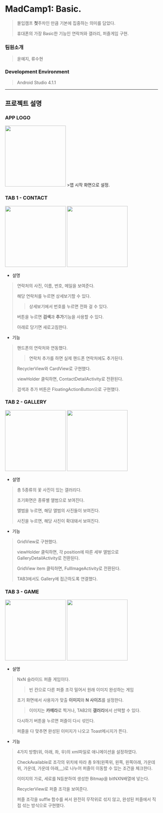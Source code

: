 # MadCamp1: Basic.
>몰입캠프 **첫**주차인 만큼 기본에 집중하는 의미를 담았다. 
>
>휴대폰의 가장 Basic한 기능인 연락처와 갤러리, 퍼즐게임 구현.

### 팀원소개
>윤예지, 류수현

### Development Environment
>Android Studio 4.1.1

---
## 프로젝트 설명
### APP LOGO
<img src = "https://user-images.githubusercontent.com/77380770/124590348-fcefcf00-de95-11eb-85ae-f21a8596f546.png" width="200" height="200">
>앱 시작 화면으로 설정.

### TAB 1 - CONTACT
<img src = "https://user-images.githubusercontent.com/77380770/124599686-e69b4080-dea0-11eb-89d5-3e645cd7b6b2.gif" width="200">  <img src = "https://user-images.githubusercontent.com/77380770/124593332-776e1e00-de99-11eb-867a-70444a632479.gif" width="200">
- 설명
>연락처의 사진, 이름, 번호, 메일을 보여준다.
> 
>해당 연락처를 누르면 상세보기할 수 있다.
>>상세보기에서 번호를 누르면 전화 걸 수 있다.
>
>버튼을 누르면 **검색**과 **추가**기능을 사용할 수 있다.
>
>아래로 당기면 새로고침한다.


- 기능
>핸드폰의 연락처와 연동했다.
>>연락처 추가를 하면 실제 핸드폰 연락처에도 추가된다.
>
>RecyclerView와 CardView로 구현했다.
>
>viewHolder 클릭하면, ContactDetailActivity로 전환된다.
>
>검색과 추가 버튼은 FloatingActionButton으로 구현했다.


### TAB 2 - GALLERY
<img src = "https://user-images.githubusercontent.com/77380770/124611062-0edc6c80-deac-11eb-974e-84289549f51e.gif" width="200">   <img src = "https://user-images.githubusercontent.com/77380770/124610997-fcfac980-deab-11eb-8200-a6673cd8c1e6.gif" width="200">

- 설명
>총 5종류의 꽃 사진이 있는 갤러리다.
>
>초기화면은 종류별 앨범으로 보여진다.
>
>앨범을 누르면, 해당 앨범의 사진들이 보여진다.
>
>사진을 누르면, 해당 사진이 확대돼서 보여진다.

- 기능
>GridView로 구현했다.
>
>viewHolder 클릭하면, 각 position에 따른 세부 앨범으로 GalleryDetailActivity로 전환된다.
>
>GridView item 클릭하면, FullImageActivity로 전환된다.
>
>TAB3에서도 Gallery에 접근하도록 연결했다.

### TAB 3 - GAME
<img src = "https://user-images.githubusercontent.com/77380770/124599987-3da11580-dea1-11eb-8fa2-6a40bb8caf92.gif" width="200"> <img src = "https://user-images.githubusercontent.com/77380770/124600114-5ad5e400-dea1-11eb-964c-870a735232b8.gif" width="200"> 
- 설명
>NxN 슬라이드 퍼즐 게임이다.
>>빈 칸으로 다른 퍼즐 조각 밀어서 원래 이미지 완성하는 게임
>
>초기 화면에서 사용자가 맞출 **이미지**와 **N 사이즈**를 설정한다.
>>이미지는 **카메라**로 찍거나, TAB2의 **갤러리**에서 선택할 수 있다.
>
>다시하기 버튼을 누르면 퍼즐이 다시 섞인다.
>
>퍼즐을 다 맞추면 완성된 이미지가 나오고 Toast메시지가 뜬다.

- 기능
>4가지 방향(위, 아래, 좌, 우)의 xml파일로 애니메이션을 설정하였다.
>
>CheckAvailable로 조각의 위치에 따라 총 9개(왼쪽위, 왼쪽, 왼쪽아래, 가운데위, 가운데, 가운데 아래,,,,)로 나누어 퍼즐이 이동할 수 있는 조건을 체크한다.
>
>이미지의 가로, 세로를 N등분하여 생성한 Bitmap을 bitNXN배열에 넣는다.
>
>RecyclerView로 퍼즐 조각을 보여준다.
>
>퍼즐 조각을 suffle 함수를 써서 완전히 무작위로 섞지 않고, 완성된 퍼즐에서 직접 섞는 방식으로 구현했다.
